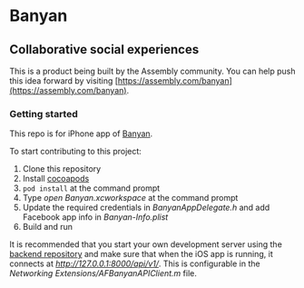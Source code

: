 # Banyan

## Collaborative social experiences

This is a product being built by the Assembly community. You can help push this idea forward by visiting [https://assembly.com/banyan](https://assembly.com/banyan).

### Getting started

This repo is for iPhone app of [Banyan](www.banyan.io).

To start contributing to this project:

1. Clone this repository
2. Install [cocoapods](http://guides.cocoapods.org/using/getting-started.html)
3. `pod install` at the command prompt
4. Type *open Banyan.xcworkspace* at the command prompt
5. Update the required credentials in *BanyanAppDelegate.h* and add Facebook app info in *Banyan-Info.plist*
6. Build and run

It is recommended that you start your own development server using the [backend repository](https://github.com/asm-products/banyan-web) and make sure that when the iOS app is running, it connects at *http://127.0.0.1:8000/api/v1/*. This is configurable in the *Networking Extensions/AFBanyanAPIClient.m* file.
